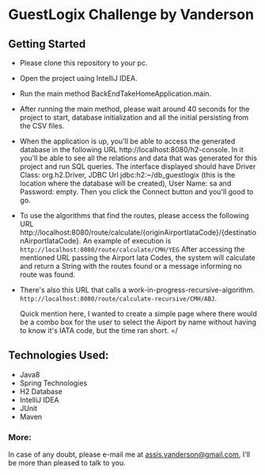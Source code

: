 # GuestLogix Challenge by Vanderson

## Getting Started
- Please clone this repository to your pc.
- Open the project using IntelliJ IDEA.
- Run the main method BackEndTakeHomeApplication.main. 
- After running the main method, please wait around 40 seconds for the project to start, database initialization and all the initial persisting from the CSV files.
- When the application is up, you'll be able to access the generated database in the following URL http://localhost:8080/h2-console. In it you'll be able to see all the relations and data that was generated for this project and run SQL queries.
  The interface displayed should have Driver Class: org.h2.Driver, JDBC Url jdbc:h2:~/db_guestlogix (this is the location where the database will be created), User Name: sa and Password: empty. Then you click the Connect button and you'll good to go.
- To use the algorithms that find the routes, please access the following URL http://localhost:8080/route/calculate/{originAirportIataCode}/{destinationAirportIataCode}. An example of execution is ``http://localhost:8080/route/calculate/CMH/YEG``
  After accessing the mentioned URL passing the Airport Iata Codes, the system will calculate and return a String with the routes found or a message informing no route was found.
- There's also this URL that calls a work-in-progress-recursive-algorithm. ``http://localhost:8080/route/calculate-recursive/CMH/ABJ``.
  
  Quick mention here, I wanted to create a simple page where there would be a combo box for the user to select the Aiport by name 
  without having to know it's IATA code, but the time ran short. =/  

## Technologies Used:
- Java8
- Spring Technologies
- H2 Database
- IntelliJ IDEA
- JUnit
- Maven

### More:
In case of any doubt, please e-mail me at assis.vanderson@gmail.com, I'll be more than pleased to talk to you.